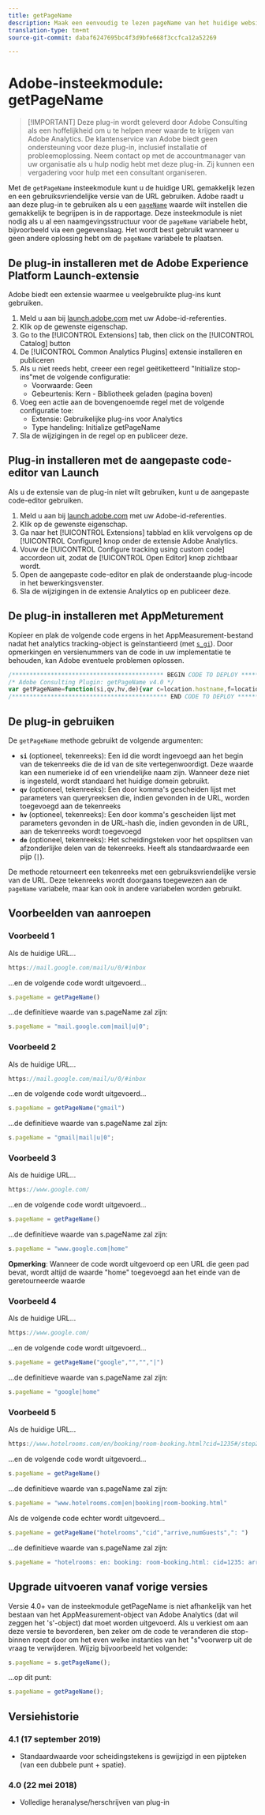 ```yaml
---
title: getPageName
description: Maak een eenvoudig te lezen pageName van het huidige websitepad.
translation-type: tm+mt
source-git-commit: dabaf6247695bc4f3d9bfe668f3ccfca12a52269

---
```



# Adobe-insteekmodule: getPageName

>[!IMPORTANT] Deze plug-in wordt geleverd door Adobe Consulting als een hoffelijkheid om u te helpen meer waarde te krijgen van Adobe Analytics. De klantenservice van Adobe biedt geen ondersteuning voor deze plug-in, inclusief installatie of probleemoplossing. Neem contact op met de accountmanager van uw organisatie als u hulp nodig hebt met deze plug-in. Zij kunnen een vergadering voor hulp met een consultant organiseren.

Met de `getPageName` insteekmodule kunt u de huidige URL gemakkelijk lezen en een gebruiksvriendelijke versie van de URL gebruiken. Adobe raadt u aan deze plug-in te gebruiken als u een [`pageName`](../page-vars/pagename.md) waarde wilt instellen die gemakkelijk te begrijpen is in de rapportage. Deze insteekmodule is niet nodig als u al een naamgevingsstructuur voor de `pageName` variabele hebt, bijvoorbeeld via een gegevenslaag. Het wordt best gebruikt wanneer u geen andere oplossing hebt om de `pageName` variabele te plaatsen.

## De plug-in installeren met de Adobe Experience Platform Launch-extensie

Adobe biedt een extensie waarmee u veelgebruikte plug-ins kunt gebruiken.

1. Meld u aan bij [launch.adobe.com](https://launch.adobe.com) met uw Adobe-id-referenties.
1. Klik op de gewenste eigenschap.
1. Go to the [!UICONTROL Extensions] tab, then click on the [!UICONTROL Catalog] button
1. De [!UICONTROL Common Analytics Plugins] extensie installeren en publiceren
1. Als u niet reeds hebt, creeer een regel geëtiketteerd &quot;Initialize stop-ins&quot;met de volgende configuratie:
   * Voorwaarde: Geen
   * Gebeurtenis: Kern - Bibliotheek geladen (pagina boven)
1. Voeg een actie aan de bovengenoemde regel met de volgende configuratie toe:
   * Extensie: Gebruikelijke plug-ins voor Analytics
   * Type handeling: Initialize getPageName
1. Sla de wijzigingen in de regel op en publiceer deze.

## Plug-in installeren met de aangepaste code-editor van Launch

Als u de extensie van de plug-in niet wilt gebruiken, kunt u de aangepaste code-editor gebruiken.

1. Meld u aan bij [launch.adobe.com](https://launch.adobe.com) met uw Adobe-id-referenties.
1. Klik op de gewenste eigenschap.
1. Ga naar het [!UICONTROL Extensions] tabblad en klik vervolgens op de [!UICONTROL Configure] knop onder de extensie Adobe Analytics.
1. Vouw de [!UICONTROL Configure tracking using custom code] accordeon uit, zodat de [!UICONTROL Open Editor] knop zichtbaar wordt.
1. Open de aangepaste code-editor en plak de onderstaande plug-incode in het bewerkingsvenster.
1. Sla de wijzigingen in de extensie Analytics op en publiceer deze.

## De plug-in installeren met AppMeturement

Kopieer en plak de volgende code ergens in het AppMeasurement-bestand nadat het analytics tracking-object is geïnstantieerd (met [`s_gi`](../functions/s-gi.md)). Door opmerkingen en versienummers van de code in uw implementatie te behouden, kan Adobe eventuele problemen oplossen.

```js
/******************************************* BEGIN CODE TO DEPLOY *******************************************/
/* Adobe Consulting Plugin: getPageName v4.0 */
var getPageName=function(si,qv,hv,de){var c=location.hostname,f=location.pathname.substring(1).split("/"),h=f.length, g=location.search.substring(1).split("&"),l=g.length,k=location.hash.substring(1).split("&"),m=k.length;de=de?de:": ";si=si?si:c;qv= qv?qv:"";hv=hv?hv:"";if(1===h&&""===f[0])si=si+de+"home";else for(c=0;c<h;c++)si=si+de+decodeURIComponent(f[c]); if(qv&&(1!==l||""!== g[0]))for(f=qv.split(","),h=f.length,c=0;c<h;c++)for(qv=0;qv<l;qv++)if(f[c]===g[qv].split("=")[0]){si=si+de+decodeURIComponent(g[qv]);break}if(hv&&(1!==m||""!==k[0]))for(hv=hv.split(","),g=hv.length,c=0;c<g;c++)for(qv=0;qv<m;qv++)if(hv[c]===k[qv].split("=")[0]){si=si+de+decodeURIComponent(k[qv]);break}return si.substring(si.length-de.length)===de?si.substring(0,si.length-de.length):si};
/******************************************** END CODE TO DEPLOY ********************************************/
```

## De plug-in gebruiken

De `getPageName` methode gebruikt de volgende argumenten:

* **`si`** (optioneel, tekenreeks): Een id die wordt ingevoegd aan het begin van de tekenreeks die de id van de site vertegenwoordigt. Deze waarde kan een numerieke id of een vriendelijke naam zijn. Wanneer deze niet is ingesteld, wordt standaard het huidige domein gebruikt.
* **`qv`** (optioneel, tekenreeks): Een door komma&#39;s gescheiden lijst met parameters van queryreeksen die, indien gevonden in de URL, worden toegevoegd aan de tekenreeks
* **`hv`** (optioneel, tekenreeks): Een door komma&#39;s gescheiden lijst met parameters gevonden in de URL-hash die, indien gevonden in de URL, aan de tekenreeks wordt toegevoegd
* **`de`** (optioneel, tekenreeks): Het scheidingsteken voor het opsplitsen van afzonderlijke delen van de tekenreeks. Heeft als standaardwaarde een pijp (`|`).

De methode retourneert een tekenreeks met een gebruiksvriendelijke versie van de URL. Deze tekenreeks wordt doorgaans toegewezen aan de `pageName` variabele, maar kan ook in andere variabelen worden gebruikt.

## Voorbeelden van aanroepen

### Voorbeeld 1

Als de huidige URL...

```js
https://mail.google.com/mail/u/0/#inbox
```

...en de volgende code wordt uitgevoerd...

```js
s.pageName = getPageName()
```

...de definitieve waarde van s.pageName zal zijn:

```js
s.pageName = "mail.google.com|mail|u|0";
```

### Voorbeeld 2

Als de huidige URL...

```js
https://mail.google.com/mail/u/0/#inbox
```

...en de volgende code wordt uitgevoerd...

```js
s.pageName = getPageName("gmail")
```

...de definitieve waarde van s.pageName zal zijn:

```js
s.pageName = "gmail|mail|u|0";
```

### Voorbeeld 3

Als de huidige URL...

```js
https://www.google.com/
```

...en de volgende code wordt uitgevoerd...

```js
s.pageName = getPageName()
```

...de definitieve waarde van s.pageName zal zijn:

```js
s.pageName = "www.google.com|home"
```

**Opmerking**: Wanneer de code wordt uitgevoerd op een URL die geen pad bevat, wordt altijd de waarde &quot;home&quot; toegevoegd aan het einde van de geretourneerde waarde

### Voorbeeld 4

Als de huidige URL...

```js
https://www.google.com/
```

...en de volgende code wordt uitgevoerd...

```js
s.pageName = getPageName("google","","","|")
```

...de definitieve waarde van s.pageName zal zijn:

```js
s.pageName = "google|home"
```

### Voorbeeld 5

Als de huidige URL...

```js
https://www.hotelrooms.com/en/booking/room-booking.html?cid=1235#/step2&arrive=2018-05-26&depart=2018-05-27&numGuests=2
```

...en de volgende code wordt uitgevoerd...

```js
s.pageName = getPageName()
```

...de definitieve waarde van s.pageName zal zijn:

```js
s.pageName = "www.hotelrooms.com|en|booking|room-booking.html"
```

Als de volgende code echter wordt uitgevoerd...

```js
s.pageName = getPageName("hotelrooms","cid","arrive,numGuests",": ")
```

...de definitieve waarde van s.pageName zal zijn:

```js
s.pageName = "hotelrooms: en: booking: room-booking.html: cid=1235: arrive=2018-05-26: numGuests=2"
```

## Upgrade uitvoeren vanaf vorige versies

Versie 4.0+ van de insteekmodule getPageName is niet afhankelijk van het bestaan van het AppMeasurement-object van Adobe Analytics (dat wil zeggen het &#39;s&#39;-object) dat moet worden uitgevoerd.  Als u verkiest om aan deze versie te bevorderen, ben zeker om de code te veranderen die stop-binnen roept door om het even welke instanties van het &quot;s&quot;voorwerp uit de vraag te verwijderen.
Wijzig bijvoorbeeld het volgende:

```js
s.pageName = s.getPageName();
```

...op dit punt:

```js
s.pageName = getPageName();
```

## Versiehistorie

### 4.1 (17 september 2019)

* Standaardwaarde voor scheidingstekens is gewijzigd in een pĳpteken (van een dubbele punt + spatie).

### 4.0 (22 mei 2018)

* Volledige heranalyse/herschrijven van plug-in
